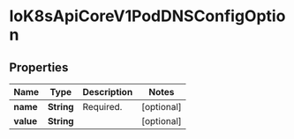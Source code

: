 
# IoK8sApiCoreV1PodDNSConfigOption

## Properties
Name | Type | Description | Notes
------------ | ------------- | ------------- | -------------
**name** | **String** | Required. |  [optional]
**value** | **String** |  |  [optional]



